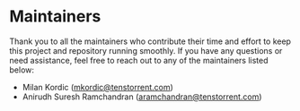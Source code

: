 # Maintainers

Thank you to all the maintainers who contribute their time and effort to keep this project and repository running smoothly. 
If you have any questions or need assistance, feel free to reach out to any of the maintainers listed below:

- Milan Kordic ([mkordic@tenstorrent.com](mailto:mkordic@tenstorrent.com))
- Anirudh Suresh Ramchandran ([aramchandran@tenstorrent.com](mailto:aramchandran@tenstorrent.com))